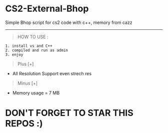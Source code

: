 # CS2-External-Bhop
Simple Bhop script for cs2 code with c++, memory from cazz 

---
> HOW TO USE : </br>
```
1. install vs and C++
2. compiled and run as admin
3. enjoy 
```
> Plus [+]</br>
- All Resolution Support even strech res</br>
> Minus [+]</br>
- Memory usage = 7 MB

# DON'T FORGET TO STAR THIS REPOS :)
